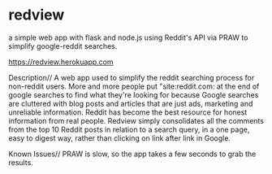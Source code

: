 # redview
a simple web app with flask and node.js using Reddit's API via PRAW to simplify google-reddit searches.


https://redview.herokuapp.com

Description//
A web app used to simplify the reddit searching process for non-reddit users. More and more people put "site:reddit.com: at the end of google searches to find what they're looking for because Google searches are cluttered with blog posts and articles that are just ads, marketing and unreliable information. Reddit has become the best resource for honest information from real people. Redview simply consolidates all the comments from the top 10 Reddit posts in relation to a search query, in a one page, easy to digest way, rather than clicking on link after link in Google.

Known Issues//
PRAW is slow, so the app takes a few seconds to grab the results.
